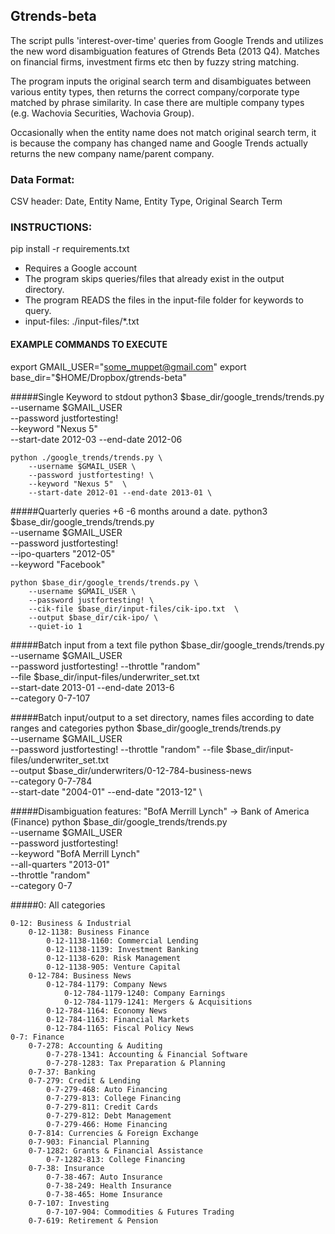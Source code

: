 
## Gtrends-beta

The script pulls 'interest-over-time' queries from Google Trends and utilizes the new word disambiguation features of Gtrends Beta (2013 Q4). Matches on financial firms, investment firms etc then by fuzzy string matching.


The program inputs the original search term and disambiguates between various
entity types, then returns the correct company/corporate type matched by phrase similarity. In case there are multiple company types (e.g. Wachovia Securities, Wachovia Group).

Occasionally when the entity name does not match original search term, it is because the company has changed name and Google Trends actually returns the new company name/parent company.


### Data Format:

CSV header:
Date, Entity Name, Entity Type, Original Search Term


### INSTRUCTIONS:
pip install -r requirements.txt
- Requires a Google account
- The program skips queries/files that already exist in the output directory.
- The program READS the files in the input-file folder for keywords to query.
- input-files: ./input-files/*.txt


#### EXAMPLE COMMANDS TO EXECUTE
export GMAIL_USER="some_muppet@gmail.com"
export base_dir="$HOME/Dropbox/gtrends-beta"


#####Single Keyword to stdout
    python3 $base_dir/google_trends/trends.py \
        --username $GMAIL_USER \
        --password justfortesting! \
        --keyword "Nexus 5"  \
        --start-date 2012-03 --end-date 2012-06


    python ./google_trends/trends.py \
        --username $GMAIL_USER \
        --password justfortesting! \
        --keyword "Nexus 5"  \
        --start-date 2012-01 --end-date 2013-01 \


#####Quarterly queries +6 -6 months around a date.
    python3 $base_dir/google_trends/trends.py \
        --username $GMAIL_USER \
        --password justfortesting! \
        --ipo-quarters "2012-05" \
        --keyword "Facebook"



    python $base_dir/google_trends/trends.py \
        --username $GMAIL_USER \
        --password justfortesting! \
        --cik-file $base_dir/input-files/cik-ipo.txt  \
        --output $base_dir/cik-ipo/ \
        --quiet-io 1




#####Batch input from a text file
    python $base_dir/google_trends/trends.py \
        --username $GMAIL_USER \
        --password justfortesting! --throttle "random" \
        --file $base_dir/input-files/underwriter_set.txt  \
        --start-date 2013-01 --end-date 2013-6 \
        --category 0-7-107


#####Batch input/output to a set directory, names files according to date ranges and categories
    python $base_dir/google_trends/trends.py \
        --username $GMAIL_USER \
        --password justfortesting! --throttle "random"
        --file $base_dir/input-files/underwriter_set.txt  \
        --output $base_dir/underwriters/0-12-784-business-news \
        --category 0-7-784 \
        --start-date "2004-01" --end-date "2013-12" \

#####Disambiguation features: "BofA Merrill Lynch" -> Bank of America (Finance)
    python $base_dir/google_trends/trends.py \
        --username $GMAIL_USER \
        --password justfortesting! \
        --keyword "BofA Merrill Lynch" \
        --all-quarters "2013-01"   \
        --throttle "random" \
        --category 0-7



#####0: All categories

    0-12: Business & Industrial
        0-12-1138: Business Finance
            0-12-1138-1160: Commercial Lending
            0-12-1138-1139: Investment Banking
            0-12-1138-620: Risk Management
            0-12-1138-905: Venture Capital
        0-12-784: Business News
            0-12-784-1179: Company News
                0-12-784-1179-1240: Company Earnings
                0-12-784-1179-1241: Mergers & Acquisitions
            0-12-784-1164: Economy News
            0-12-784-1163: Financial Markets
            0-12-784-1165: Fiscal Policy News
    0-7: Finance
        0-7-278: Accounting & Auditing
            0-7-278-1341: Accounting & Financial Software
            0-7-278-1283: Tax Preparation & Planning
        0-7-37: Banking
        0-7-279: Credit & Lending
            0-7-279-468: Auto Financing
            0-7-279-813: College Financing
            0-7-279-811: Credit Cards
            0-7-279-812: Debt Management
            0-7-279-466: Home Financing
        0-7-814: Currencies & Foreign Exchange
        0-7-903: Financial Planning
        0-7-1282: Grants & Financial Assistance
            0-7-1282-813: College Financing
        0-7-38: Insurance
            0-7-38-467: Auto Insurance
            0-7-38-249: Health Insurance
            0-7-38-465: Home Insurance
        0-7-107: Investing
            0-7-107-904: Commodities & Futures Trading
        0-7-619: Retirement & Pension






